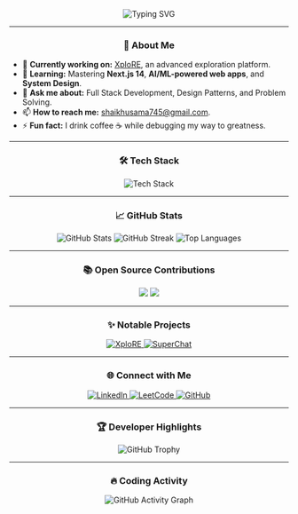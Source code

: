 <div align="center">
  <img src="https://readme-typing-svg.herokuapp.com?font=Fira+Code&weight=600&size=25&pause=1000&color=F7931A&background=FFFFFF00&center=true&vCenter=true&width=435&lines=Hi+there+%F0%9F%91%8B%2C+I'm+Usama+Shaikh!;Welcome+to+my+GitHub+Profile;Full+Stack+Developer+%7C+Open+Source+Contributor;Building+scalable+and+efficient+apps!+%F0%9F%92%BB" alt="Typing SVG" />
</div>

---

<h3 align="center">🚀 About Me</h3>

- 🔭 **Currently working on:** [XploRE](https://github.com/usamashaikh13/xplore), an advanced exploration platform.  
- 🌱 **Learning:** Mastering **Next.js 14**, **AI/ML-powered web apps**, and **System Design**.  
- 💬 **Ask me about:** Full Stack Development, Design Patterns, and Problem Solving.  
- 📫 **How to reach me:** [shaikhusama745@gmail.com](mailto:shaikhusama745@gmail.com).  
- ⚡ **Fun fact:** I drink coffee ☕ while debugging my way to greatness.  

---

<h3 align="center">🛠️ Tech Stack</h3>
<p align="center">
  <img src="https://skillicons.dev/icons?i=javascript,typescript,react,nextjs,nodejs,express,mongodb,postgres,python,java,angular,html,css,bootstrap,tailwind,docker,kubernetes,aws" alt="Tech Stack" />
</p>

---

<h3 align="center">📈 GitHub Stats</h3>
<div align="center">
  <img src="https://github-readme-stats.vercel.app/api?username=usamashaikh13&show_icons=true&theme=tokyonight&count_private=true" alt="GitHub Stats" />
  <img src="https://github-readme-streak-stats.herokuapp.com/?user=usamashaikh13&theme=tokyonight" alt="GitHub Streak" />
  <img src="https://github-readme-stats.vercel.app/api/top-langs/?username=usamashaikh13&layout=compact&theme=tokyonight" alt="Top Languages" />
</div>

---

<h3 align="center">📚 Open Source Contributions</h3>
<p align="center">
  <a href="https://github.com/vercel/next.js" target="_blank"><img src="https://img.shields.io/badge/Next.js-Contributor-blue?style=for-the-badge&logo=next.js" /></a>
  <a href="https://github.com/facebook/react" target="_blank"><img src="https://img.shields.io/badge/React-Contributor-blue?style=for-the-badge&logo=react" /></a>
</p>

---

<h3 align="center">✨ Notable Projects</h3>
<div align="center">
  <a href="https://github.com/usamashaikh13/xplore">
    <img src="https://github-readme-stats.vercel.app/api/pin/?username=usamashaikh13&repo=xplore&theme=tokyonight" alt="XploRE" />
  </a>
  <a href="https://github.com/usamashaikh13/superchat">
    <img src="https://github-readme-stats.vercel.app/api/pin/?username=usamashaikh13&repo=superchat&theme=tokyonight" alt="SuperChat" />
  </a>
</div>

---

<h3 align="center">🌐 Connect with Me</h3>
<p align="center">
  <a href="https://www.linkedin.com/in/osama-shaikh-103b941a6/" target="_blank">
    <img src="https://img.shields.io/badge/LinkedIn-Connect-blue?style=for-the-badge&logo=linkedin" alt="LinkedIn" />
  </a>
  <a href="https://leetcode.com/shaikhusama745/" target="_blank">
    <img src="https://img.shields.io/badge/LeetCode-Practice-yellow?style=for-the-badge&logo=leetcode" alt="LeetCode" />
  </a>
  <a href="https://github.com/usamashaikh13" target="_blank">
    <img src="https://img.shields.io/badge/GitHub-Follow-lightgrey?style=for-the-badge&logo=github" alt="GitHub" />
  </a>
</p>

---

<h3 align="center">🏆 Developer Highlights</h3>
<p align="center">
  <img src="https://github-profile-trophy.vercel.app/?username=usamashaikh13&theme=onedark&no-frame=true&row=1&column=6" alt="GitHub Trophy" />
</p>

---

<h3 align="center">🔥 Coding Activity</h3>
<p align="center">
  <img src="https://github-readme-activity-graph.vercel.app/graph?username=usamashaikh13&theme=tokyo-night" alt="GitHub Activity Graph" />
</p>

